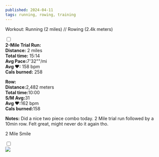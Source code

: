 ```yaml
---
published: 2024-04-11
tags: running, rowing, training
---
```

<!-- The label acts as the "button" -->
<label for="expandGrid411" class="grid-label">Workout: Running (2 miles) // Rowing (2.4k meters)</label>

<!-- The checkbox is hidden but its state is used to control the grid -->
<input type="checkbox" id="expandGrid411" class="grid-toggle" />

<!-- The grid container -->
<div class="grid">
  <div class="grid-inner">
    <!-- Content goes here -->
 <b>2-Mile Trial Run:</b><br>
 <b>Distance:</b> 2 miles<br>
 <b>Total time:</b> 15:14<br>
 <b>Avg Pace:</b>7'32""/mi<br>
 <b>Avg &hearts;:</b> 158 bpm<br>
 <b>Cals burned:</b> 258<br>

<b>Row:</b><br>
 <b>Distance:</b>2,482 meters<br>
 <b>Total time:</b>10:00<br>
 <b>S/M Avg:</b>31<br>
 <b>Avg &hearts;:</b>162 bpm<br>
 <b>Cals burned:</b>158<br>

<b>Notes:</b> Did a nice two piece combo today. 2 Mile trial run followed by a 10min row. Felt great, might never do it again tho.

<!-- The label acts as the "button" -->
<label for="expandGrid411-2" class="grid-label">2 Mile Smile</label>

<!-- The checkbox is hidden but its state is used to control the grid -->
<input type="checkbox" id="expandGrid411-2" class="grid-toggle" />

<!-- The grid container -->
<div class="grid">
  <div class="grid-inner">
    <!-- Content goes here -->
    <img src="/img/training/4-11-24.webp">
    <br>

  </div>
  </div>
</div>